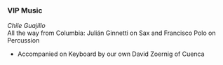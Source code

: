 ### VIP Music

<div>
<em>Chile Guajillo</em>
</div>
<div class='pre-list'>
All the way from Columbia: Julián Ginnetti on Sax and Francisco Polo on Percussion
</div>

  - Accompanied on Keyboard by our own David Zoernig of Cuenca